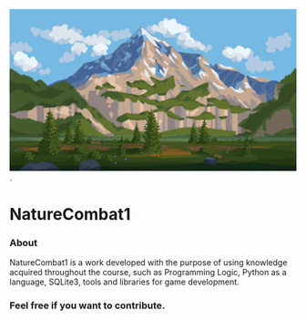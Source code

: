 ![alt text](https://github.com/cintiadiasl/NatureCombat1/blob/master/asset/Level2Bg4.png "NatureCombat1"). 
# NatureCombat1
### About

NatureCombat1 is a work 
developed with the purpose of 
using knowledge acquired throughout the course, 
such as Programming Logic, 
Python as a language, 
SQLite3, 
tools and libraries for game development.

### Feel free if you want to contribute.
